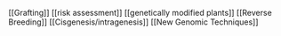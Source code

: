 [[Grafting]]
[[risk assessment]]
[[genetically modified plants]]
[[Reverse Breeding]]
[[Cisgenesis/intragenesis]]
[[New Genomic Techniques]]
